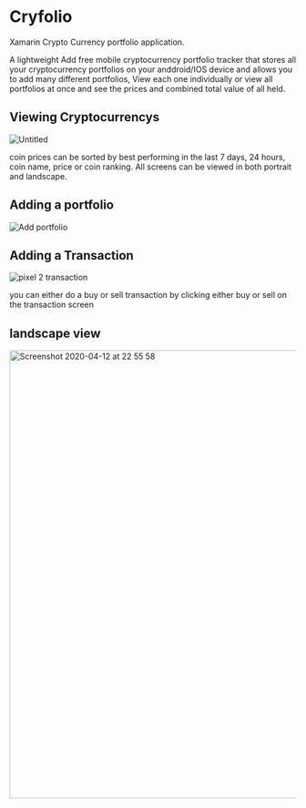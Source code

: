 # Cryfolio
Xamarin Crypto Currency portfolio application.

A lightweight Add free mobile cryptocurrency portfolio tracker that stores all your cryptocurrency portfolios on your anddroid/IOS device and allows you to add many different portfolios, View each one individually or view all portfolios at once and see the prices and combined total value of all held.



Viewing Cryptocurrencys
-----------------------

![Untitled](https://user-images.githubusercontent.com/9416798/79139527-61fd6780-7dae-11ea-9039-79ec631da3b7.gif)


coin prices can be sorted by best performing in the last 7 days, 24 hours, coin name, price or coin ranking. All screens can be viewed in both portrait and landscape.



Adding a portfolio
------------------


![Add portfolio](https://user-images.githubusercontent.com/9416798/79142900-2cf41380-7db4-11ea-810c-854ecab767b0.gif)


Adding a Transaction
--------------------


![pixel 2 transaction](https://user-images.githubusercontent.com/9416798/79080658-bd781880-7d0e-11ea-863e-560d60c8c04a.gif)

you can either do a buy or sell transaction by clicking either buy or sell on the transaction screen


landscape view
--------------

<img width="787" alt="Screenshot 2020-04-12 at 22 55 58" src="https://user-images.githubusercontent.com/9416798/79080924-d681c900-7d10-11ea-88e6-9779f0520d63.png">


